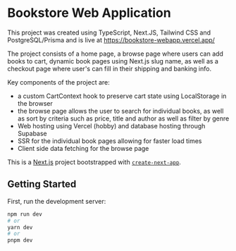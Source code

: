 # Bookstore Web Application

This project was created using TypeScript, Next.JS, Tailwind CSS and PostgreSQL/Prisma and is live at https://bookstore-webapp.vercel.app/

The project consists of a home page, a browse page where users can add books to cart, dynamic book pages using Next.js slug name, as well as a checkout page where user's can fill in their shipping and banking info.

Key components of the project are:
- a custom CartContext hook to preserve cart state using LocalStorage in the browser
- the browse page allows the user to search for individual books, as well as sort by criteria such as price, title and author as well as filter by genre
- Web hosting using Vercel (hobby) and database hosting through Supabase
- SSR for the individual book pages allowing for faster load times
- Client side data fetching for the browse page


This is a [Next.js](https://nextjs.org/) project bootstrapped with [`create-next-app`](https://github.com/vercel/next.js/tree/canary/packages/create-next-app).

## Getting Started

First, run the development server:

```bash
npm run dev
# or
yarn dev
# or
pnpm dev
```
